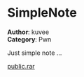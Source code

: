 # SimpleNote
**Author**: kuvee<br>
**Category**: Pwn<br>

Just simple note ...

[public.rar](public.rar)


